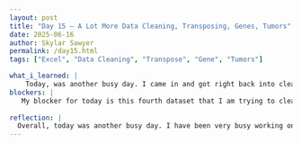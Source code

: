 ```yaml
---
layout: post
title: "Day 15 – A Lot More Data Cleaning, Transposing, Genes, Tumors"
date: 2025-06-16
author: Skylar Sawyer
permalink: /day15.html
tags: ["Excel", "Data Cleaning", "Transpose", "Gene", "Tumors"]

what_i_learned: |
    Today, was another busy day. I came in and got right back into cleaning the data that Arpana was collecting for me. I was able to clean 3 datasets today which honestly impressed me. I am currently working on my fourth dataset, but this one has been a little tough because I have to transcribe the gene id that was originally on the dataset to match its "ENSG" gene. Once I do that I have to then basically translate the "ENSG" gene to match its gene expression which has been very tedious and challenging. I have become more accustomed to transposing the data, but cleaning the data has been the hardest part of the task becaue some of them are simple, but other ones take a little more time and can be challenging.
blockers: |
   My blocker for today is this fourth dataset that I am trying to clean. I have to basically translate the gene id with the accurate gene expression to be use in our training model, but I have not been able to figure out how to do this, but I will continue to work on it because I need to move on the the next group of datasets.
   
reflection: |
  Overall, today was another busy day. I have been very busy working on cleaning and transposing the data that Arpana has been collecting for me. I feel really good about today because I was able to complete 3 whole datasets confidently. I am happy that I was able to get a hang of it as I was getting fustrated a lot last week because I just could not understand what I was looking at or what needed to be done. I feel really good about our progress and I am looking forward to see how much further we get by the end of the week. 
---
```

